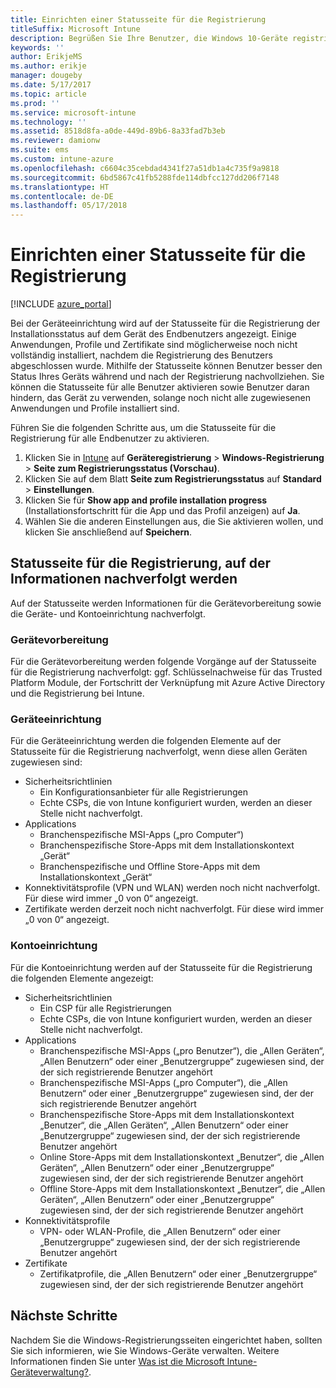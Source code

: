 ```yaml
---
title: Einrichten einer Statusseite für die Registrierung
titleSuffix: Microsoft Intune
description: Begrüßen Sie Ihre Benutzer, die Windows 10-Geräte registrieren.
keywords: ''
author: ErikjeMS
ms.author: erikje
manager: dougeby
ms.date: 5/17/2017
ms.topic: article
ms.prod: ''
ms.service: microsoft-intune
ms.technology: ''
ms.assetid: 8518d8fa-a0de-449d-89b6-8a33fad7b3eb
ms.reviewer: damionw
ms.suite: ems
ms.custom: intune-azure
ms.openlocfilehash: c6604c35cebdad4341f27a51db1a4c735f9a9818
ms.sourcegitcommit: 6bd5867c41fb5288fde114dbfcc127dd206f7148
ms.translationtype: HT
ms.contentlocale: de-DE
ms.lasthandoff: 05/17/2018
---
```

# <a name="set-up-an-enrollment-status-page"></a>Einrichten einer Statusseite für die Registrierung
 
[!INCLUDE [azure_portal](./includes/azure_portal.md)]
 
Bei der Geräteeinrichtung wird auf der Statusseite für die Registrierung der Installationsstatus auf dem Gerät des Endbenutzers angezeigt. Einige Anwendungen, Profile und Zertifikate sind möglicherweise noch nicht vollständig installiert, nachdem die Registrierung des Benutzers abgeschlossen wurde. Mithilfe der Statusseite können Benutzer besser den Status Ihres Geräts während und nach der Registrierung nachvollziehen. Sie können die Statusseite für alle Benutzer aktivieren sowie Benutzer daran hindern, das Gerät zu verwenden, solange noch nicht alle zugewiesenen Anwendungen und Profile installiert sind.
 
Führen Sie die folgenden Schritte aus, um die Statusseite für die Registrierung für alle Endbenutzer zu aktivieren.
 
1.  Klicken Sie in [Intune](https://aka.ms/intuneportal) auf **Geräteregistrierung** > **Windows-Registrierung** > **Seite zum Registrierungsstatus (Vorschau)**.
2.  Klicken Sie auf dem Blatt **Seite zum Registrierungsstatus** auf **Standard** > **Einstellungen**.
3.  Klicken Sie für **Show app and profile installation progress** (Installationsfortschritt für die App und das Profil anzeigen) auf **Ja**.
4.  Wählen Sie die anderen Einstellungen aus, die Sie aktivieren wollen, und klicken Sie anschließend auf **Speichern**.
 
## <a name="enrollment-status-page-tracking-information"></a>Statusseite für die Registrierung, auf der Informationen nachverfolgt werden

Auf der Statusseite werden Informationen für die Gerätevorbereitung sowie die Geräte- und Kontoeinrichtung nachverfolgt.

### <a name="device-preparation"></a>Gerätevorbereitung

Für die Gerätevorbereitung werden folgende Vorgänge auf der Statusseite für die Registrierung nachverfolgt: ggf. Schlüsselnachweise für das Trusted Platform Module, der Fortschritt der Verknüpfung mit Azure Active Directory und die Registrierung bei Intune.

### <a name="device-setup"></a>Geräteeinrichtung

Für die Geräteeinrichtung werden die folgenden Elemente auf der Statusseite für die Registrierung nachverfolgt, wenn diese allen Geräten zugewiesen sind:
- Sicherheitsrichtlinien
    - Ein Konfigurationsanbieter für alle Registrierungen
    - Echte CSPs, die von Intune konfiguriert wurden, werden an dieser Stelle nicht nachverfolgt.
- Applications
    - Branchenspezifische MSI-Apps („pro Computer“)
    - Branchenspezifische Store-Apps mit dem Installationskontext „Gerät“
    - Branchenspezifische und Offline Store-Apps mit dem Installationskontext „Gerät“
- Konnektivitätsprofile (VPN und WLAN) werden noch nicht nachverfolgt. Für diese wird immer „0 von 0“ angezeigt.
- Zertifikate werden derzeit noch nicht nachverfolgt. Für diese wird immer „0 von 0“ angezeigt.

### <a name="account-setup"></a>Kontoeinrichtung
Für die Kontoeinrichtung werden auf der Statusseite für die Registrierung die folgenden Elemente angezeigt:
- Sicherheitsrichtlinien
    - Ein CSP für alle Registrierungen
    - Echte CSPs, die von Intune konfiguriert wurden, werden an dieser Stelle nicht nachverfolgt.
- Applications
    - Branchenspezifische MSI-Apps („pro Benutzer“), die „Allen Geräten“, „Allen Benutzern“ oder einer „Benutzergruppe“ zugewiesen sind, der der sich registrierende Benutzer angehört
    - Branchenspezifische MSI-Apps („pro Computer“), die „Allen Benutzern“ oder einer „Benutzergruppe“ zugewiesen sind, der der sich registrierende Benutzer angehört
    - Branchenspezifische Store-Apps mit dem Installationskontext „Benutzer“, die „Allen Geräten“, „Allen Benutzern“ oder einer „Benutzergruppe“ zugewiesen sind, der der sich registrierende Benutzer angehört
    - Online Store-Apps mit dem Installationskontext „Benutzer“, die „Allen Geräten“, „Allen Benutzern“ oder einer „Benutzergruppe“ zugewiesen sind, der der sich registrierende Benutzer angehört
    - Offline Store-Apps mit dem Installationskontext „Benutzer“, die „Allen Geräten“, „Allen Benutzern“ oder einer „Benutzergruppe“ zugewiesen sind, der der sich registrierende Benutzer angehört
- Konnektivitätsprofile
    - VPN- oder WLAN-Profile, die „Allen Benutzern“ oder einer „Benutzergruppe“ zugewiesen sind, der der sich registrierende Benutzer angehört
- Zertifikate
    - Zertifikatprofile, die „Allen Benutzern“ oder einer „Benutzergruppe“ zugewiesen sind, der der sich registrierende Benutzer angehört

## <a name="next-steps"></a>Nächste Schritte
Nachdem Sie die Windows-Registrierungsseiten eingerichtet haben, sollten Sie sich informieren, wie Sie Windows-Geräte verwalten. Weitere Informationen finden Sie unter [Was ist die Microsoft Intune-Geräteverwaltung?](https://docs.microsoft.com/intune/device-management).